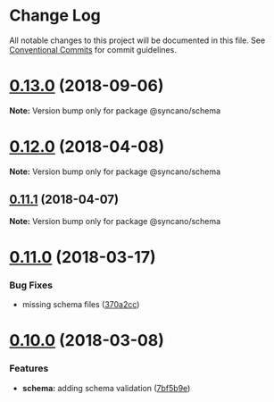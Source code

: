 # Change Log

All notable changes to this project will be documented in this file.
See [Conventional Commits](https://conventionalcommits.org) for commit guidelines.

<a name="0.13.0"></a>
# [0.13.0](https://github.com/Syncano/syncano-node/compare/v0.12.1...v0.13.0) (2018-09-06)




**Note:** Version bump only for package @syncano/schema

<a name="0.12.0"></a>
# [0.12.0](https://github.com/Syncano/syncano-node/compare/v0.11.0...v0.12.0) (2018-04-08)




**Note:** Version bump only for package @syncano/schema

<a name="0.11.1"></a>
## [0.11.1](https://github.com/Syncano/syncano-node/compare/v0.11.0...v0.11.1) (2018-04-07)




**Note:** Version bump only for package @syncano/schema

<a name="0.11.0"></a>
# [0.11.0](https://github.com/Syncano/syncano-node/compare/v0.9.3...v0.11.0) (2018-03-17)


### Bug Fixes

* missing schema files ([370a2cc](https://github.com/Syncano/syncano-node/commit/370a2cc))




<a name="0.10.0"></a>
# [0.10.0](https://github.com/Syncano/syncano-node/compare/v0.9.3...v0.10.0) (2018-03-08)


### Features

* **schema:** adding schema validation ([7bf5b9e](https://github.com/Syncano/syncano-node/commit/7bf5b9e))
